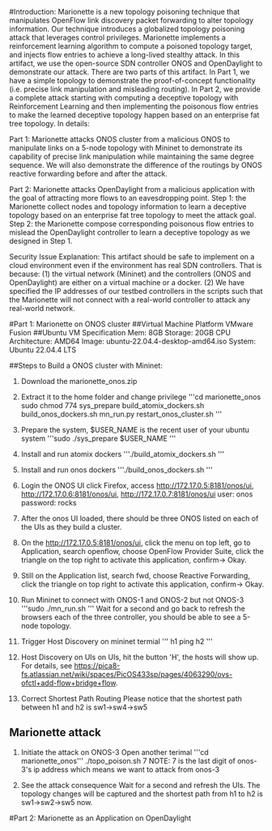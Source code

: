#Introduction:
Marionette is a new topology poisoning technique that manipulates OpenFlow link discovery packet forwarding to alter topology information. Our technique introduces a globalized topology poisoning attack that leverages control privileges. Marionette implements a reinforcement learning algorithm to compute a poisoned topology target, and injects flow entries to achieve a long-lived stealthy attack. In this artifact, we use the open-source SDN controller ONOS and OpenDaylight to demonstrate our attack. There are two parts of this artifact. In Part 1, we have a simple topology to demonstrate the proof-of-concept functionality (i.e. precise link manipulation and misleading routing). In Part 2, we provide a complete attack starting with computing a deceptive topology with Reinforcement Learning and then implementing the poisonous flow entries to make the learned deceptive topology happen based on an enterprise fat tree topology. In details:

Part 1: Marionette attacks ONOS cluster from a malicious ONOS to manipulate links on a 5-node topology with Mininet to demonstrate its capability of precise link manipulation while maintaining the same degree sequence. We will also demonstrate the difference of the routings by ONOS reactive forwarding before and after the attack. 

Part 2: Marionette attacks OpenDaylight from a malicious application with the goal of attracting more flows to an eavesdropping point. Step 1: the Marionette collect nodes and topology information to learn a deceptive topology based on an enterprise fat tree topology to meet the attack goal. Step 2: the Marionette compose corresponding poisonous flow entries to mislead the OpenDaylight controller to learn a deceptive topology as we designed in Step 1.  

Security Issue Explanation: This artifact should be safe to implement on a cloud environment even if the environment has real SDN controllers. That is because: (1) the virtual network (Mininet) and the controllers (ONOS and OpenDaylight) are either on a virtual machine or a docker. (2) We have specified the IP addresses of our testbed controllers in the scripts such that the Marionette will not connect with a real-world controller to attack any real-world network.


#Part 1: Marionette on ONOS cluster
##Virtual Machine Platform
VMware Fusion
##Ubuntu VM Specification
Mem: 8GB
Storage: 20GB
CPU Architecture: AMD64
Image: ubuntu-22.04.4-desktop-amd64.iso
System: Ubuntu 22.04.4 LTS

##Steps to Build a ONOS cluster with Mininet:
1. Download the marionette_onos.zip
2. Extract it to the home folder and change privilege 
'''cd marionette_onos
sudo chmod 774 sys_prepare build_atomix_dockers.sh build_onos_dockers.sh mn_run.py restart_onos_cluster.sh
'''
3. Prepare the system, $USER_NAME is the recent user of your ubuntu system 
'''sudo ./sys_prepare $USER_NAME '''
4. Install and run atomix dockers
'''./build_atomix_dockers.sh '''
5. Install and run onos dockers
'''./build_onos_dockers.sh '''
6. Login the ONOS UI
click Firefox, access http://172.17.0.5:8181/onos/ui, http://172.17.0.6:8181/onos/ui, http://172.17.0.7:8181/onos/ui
    user: onos
    password: rocks

7. After the onos UI loaded, there should be three ONOS listed on each of the UIs as they build a cluster.
8. On the http://172.17.0.5:8181/onos/ui, click the menu on top left, go to Application, search openflow, choose OpenFlow Provider Suite, click the triangle on the top right to activate this application, confirm-> Okay.
9. Still on the Application list, search fwd, choose Reactive Forwarding, click the triangle on top right to activate this application, confirm-> Okay.

10. Run Mininet to connect with ONOS-1 and ONOS-2 but not ONOS-3
'''sudo ./mn_run.sh '''
Wait for a second and go back to refresh the browsers each of the three controller, you should be able to see a 5-node topology. 
11. Trigger Host Discovery
on mininet termial
''' h1 ping h2 '''
12. Host Discovery on UIs
    on UIs, hit the button 'H', the hosts will show up. For details, see https://pica8-fs.atlassian.net/wiki/spaces/PicOS433sp/pages/4063290/ovs-ofctl+add-flow+bridge+flow.
13. Correct Shortest Path Routing
Please notice that the shortest path between h1 and h2 is sw1->sw4->sw5

## Marionette attack
1. Initiate the attack on ONOS-3
Open another terimal
'''cd marionette_onos'''
./topo_poison.sh 7 
NOTE: 7 is the last digit of onos-3's ip address which means we want to attack from onos-3

2. See the attack consequence
Wait for a second and refresh the UIs. 
The topology changes will be captured and the shortest path from h1 to h2 is sw1->sw2->sw5 now.

#Part 2: Marionette as an Application on OpenDaylight

